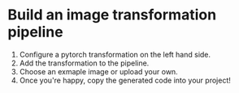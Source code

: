 # Build an image transformation pipeline
1. Configure a pytorch transformation on the left hand side.
2. Add the transformation to the pipeline.
3. Choose an exmaple image or upload your own.
4. Once you're happy, copy the generated code into your project!
